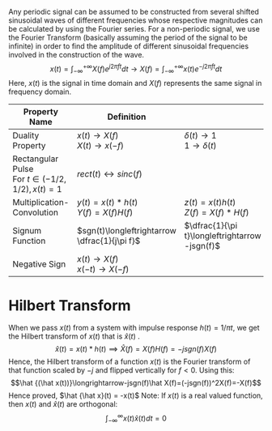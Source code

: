 Any periodic signal can be assumed to be constructed from several shifted sinusoidal waves of different frequencies whose respective magnitudes can be calculated by using the Fourier series.
For a non-periodic signal, we use the Fourier Transform (basically assuming the period of the signal to be infinite) in order to find the amplitude of different sinusoidal frequencies involved in the construction of the wave.
$$x(t)=\int_{-\infty}^{+\infty}X(f)e^{j2\pi ft}dt\longrightarrow X(f)=\int_{-\infty}^{+\infty}x(t)e^{-j2\pi ft}dt$$
Here, $x(t)$ is the signal in time domain and $X(f)$ represents the same signal in frequency domain.

| Property Name                                     | Definition                                                 |                                                              |
| ------------------------------------------------- | ---------------------------------------------------------- | ------------------------------------------------------------ |
| Duality Property                                  | $x(t)\longrightarrow X(f)$ <br>$X(t)\longrightarrow x(-f)$ | $\delta(t)\longrightarrow 1$<br>$1\longrightarrow \delta(t)$ |
| Rectangular Pulse<br>For $t\in(-1/2,1/2), x(t)=1$ | $rect(t)\longleftrightarrow sinc(f)$                       |                                                              |
| Multiplication-Convolution                        | $y(t)=x(t)*h(t)$<br>$Y(f)=X(f)H(f)$                        | $z(t)=x(t)h(t)$<br>$Z(f)=X(f)*H(f)$                          |
| Signum Function                                   | $sgn(t)\longleftrightarrow \dfrac{1}{j\pi f}$              | $\dfrac{1}{\pi t}\longleftrightarrow -jsgn(f)$               |
| Negative Sign                                     | $x(t)\longrightarrow X(f)$<br>$x(-t)\longrightarrow X(-f)$ |                                                              |
# Hilbert Transform
When we pass $x(t)$ from a system with impulse response $h(t)=1/\pi t$, we get the Hilbert transform of $x(t)$ that is $\hat x(t)$ .
$$\hat x(t) = x(t)*h(t)\implies\hat X(f)=X(f)H(f)=-jsgn(f)X(f)$$
Hence, the Hilbert transform of a function $x(t)$ is the Fourier transform of that function scaled by $-j$ and flipped vertically for $f<0$. Using this:
$$\hat {(\hat x(t))}\longrightarrow-jsgn(f)\hat X(f)=(-jsgn(f))^2X(f)=-X(f)$$
Hence proved, $\hat {\hat x}(t) = -x(t)$
Note: If $x(t)$ is a real valued function, then $x(t)$ and $\hat x(t)$ are orthogonal:
$$\int_{-\infty}^{\infty}x(t)\hat x(t)dt=0$$
 